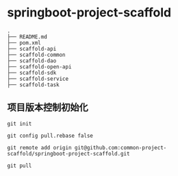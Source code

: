 # springboot-project-scaffold




```
.
├── README.md
├── pom.xml
├── scaffold-api
├── scaffold-common
├── scaffold-dao
├── scaffold-open-api
├── scaffold-sdk
├── scaffold-service
├── scaffold-task
```



## 项目版本控制初始化

```
git init 

git config pull.rebase false

git remote add origin git@github.com:common-project-scaffold/springboot-project-scaffold.git

git pull
```



